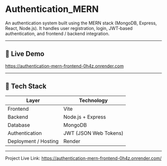 # Authentication_MERN

An authentication system built using the MERN stack (MongoDB, Express, React, Node.js). It handles user registration, login, JWT‐based authentication, and frontend / backend integration.  

---

## 🚀 Live Demo
https://authentication-mern-frontend-0h4z.onrender.com

---

## 🧱 Tech Stack

| Layer | Technology |
|---|---|
| Frontend | Vite |
| Backend | Node.js + Express |
| Database | MongoDB |
| Authentication | JWT (JSON Web Tokens) |
| Deployment / Hosting | Render |

---



Project Live Link: https://authentication-mern-frontend-0h4z.onrender.com/ 
